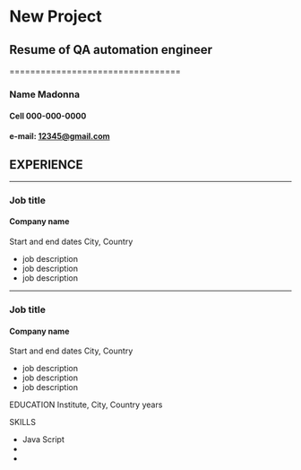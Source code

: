 # New Project
## Resume of QA automation engineer
=================================
### Name Madonna
#### Cell 000-000-0000
#### e-mail: 12345@gmail.com

## EXPERIENCE
____________________________
### Job title
#### Company name
Start and end dates
City, Country
* job description
* job description
* job description
- - - -
### Job title
#### Company name
Start and end dates
City, Country
* job description
* job description
* job description

EDUCATION
Institute, City, Country
years

SKILLS
* Java Script
*
*


